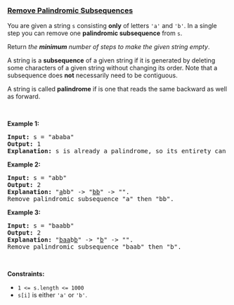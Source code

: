 ### [Remove Palindromic Subsequences](https://leetcode.com/problems/remove-palindromic-subsequences)

<p>You are given a string <code>s</code> consisting <strong>only</strong> of letters <code>&#39;a&#39;</code> and <code>&#39;b&#39;</code>. In a single step you can remove one <strong>palindromic subsequence</strong> from <code>s</code>.</p>

<p>Return <em>the <strong>minimum</strong> number of steps to make the given string empty</em>.</p>

<p>A string is a <strong>subsequence</strong> of a given string if it is generated by deleting some characters of a given string without changing its order. Note that a subsequence does <strong>not</strong> necessarily need to be contiguous.</p>

<p>A string is called <strong>palindrome</strong> if is one that reads the same backward as well as forward.</p>

<p>&nbsp;</p>
<p><strong>Example 1:</strong></p>

<pre>
<strong>Input:</strong> s = &quot;ababa&quot;
<strong>Output:</strong> 1
<strong>Explanation:</strong> s is already a palindrome, so its entirety can be removed in a single step.
</pre>

<p><strong>Example 2:</strong></p>

<pre>
<strong>Input:</strong> s = &quot;abb&quot;
<strong>Output:</strong> 2
<strong>Explanation:</strong> &quot;<u>a</u>bb&quot; -&gt; &quot;<u>bb</u>&quot; -&gt; &quot;&quot;. 
Remove palindromic subsequence &quot;a&quot; then &quot;bb&quot;.
</pre>

<p><strong>Example 3:</strong></p>

<pre>
<strong>Input:</strong> s = &quot;baabb&quot;
<strong>Output:</strong> 2
<strong>Explanation:</strong> &quot;<u>baa</u>b<u>b</u>&quot; -&gt; &quot;<u>b</u>&quot; -&gt; &quot;&quot;. 
Remove palindromic subsequence &quot;baab&quot; then &quot;b&quot;.
</pre>

<p>&nbsp;</p>
<p><strong>Constraints:</strong></p>

<ul>
	<li><code>1 &lt;= s.length &lt;= 1000</code></li>
	<li><code>s[i]</code> is either <code>&#39;a&#39;</code> or <code>&#39;b&#39;</code>.</li>
</ul>
